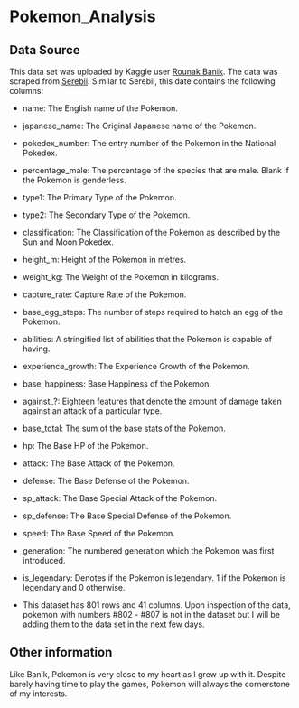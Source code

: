 # Pokemon_Analysis

## Data Source

This data set was uploaded by Kaggle user [Rounak Banik](https://www.kaggle.com/rounakbanik). The data was scraped from [Serebii](https://serebii.net). Similar to Serebii, this date contains the following columns:

* name: The English name of the Pokemon.
* japanese_name: The Original Japanese name of the Pokemon.
* pokedex_number: The entry number of the Pokemon in the National Pokedex.
* percentage_male: The percentage of the species that are male. Blank if the Pokemon is genderless.
* type1: The Primary Type of the Pokemon.
* type2: The Secondary Type of the Pokemon.
* classification: The Classification of the Pokemon as described by the Sun and Moon Pokedex.
* height_m: Height of the Pokemon in metres.
* weight_kg: The Weight of the Pokemon in kilograms.
* capture_rate: Capture Rate of the Pokemon.
* base_egg_steps: The number of steps required to hatch an egg of the Pokemon.
* abilities: A stringified list of abilities that the Pokemon is capable of having.
* experience_growth: The Experience Growth of the Pokemon.
* base_happiness: Base Happiness of the Pokemon.
* against_?: Eighteen features that denote the amount of damage taken against an attack of a particular type.
* base_total: The sum of the base stats of the Pokemon.
* hp: The Base HP of the Pokemon.
* attack: The Base Attack of the Pokemon.
* defense: The Base Defense of the Pokemon.
* sp_attack: The Base Special Attack of the Pokemon.
* sp_defense: The Base Special Defense of the Pokemon.
* speed: The Base Speed of the Pokemon.
* generation: The numbered generation which the Pokemon was first introduced.
* is_legendary: Denotes if the Pokemon is legendary. 1 if the Pokemon is legendary and 0 otherwise.

* This dataset has 801 rows and 41 columns. Upon inspection of the data, pokemon with numbers #802 - #807 is not in the dataset but I will be adding them to the data set in the next few days.

## Other information

Like Banik, Pokemon is very close to my heart as I grew up with it. Despite barely having time to play the games, Pokemon will always the cornerstone of my interests. 

